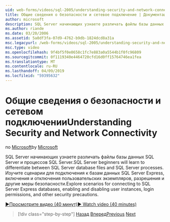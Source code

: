 ```yaml
---
uid: web-forms/videos/sql-2005/understanding-security-and-network-connectivity
title: Общие сведения о безопасности и сетевое подключение | Документация Майкрософт
author: microsoft
description: SQL Server начинающих узнаете различать файлы базы данных SQL Server и процессов SQL Server. Изучите сценарии для подключения к SQL Server E....
ms.author: riande
ms.date: 03/20/2006
ms.assetid: 5a0df3fa-07d9-4762-b9db-1824dcd8a31a
msc.legacyurl: /web-forms/videos/sql-2005/understanding-security-and-network-connectivity
msc.type: video
ms.openlocfilehash: 9f4bf5f0e0658c1fc7e883a0a5544b1f0fc96809
ms.sourcegitcommit: 0f1119340e4464720cfd16d0ff15764746ea1fea
ms.translationtype: MT
ms.contentlocale: ru-RU
ms.lasthandoff: 04/09/2019
ms.locfileid: "59395632"
---
```

# <a name="understanding-security-and-network-connectivity"></a><span data-ttu-id="3aa7c-104">Общие сведения о безопасности и сетевом подключении</span><span class="sxs-lookup"><span data-stu-id="3aa7c-104">Understanding Security and Network Connectivity</span></span>

<span data-ttu-id="3aa7c-105">по [Microsoft](https://github.com/microsoft)</span><span class="sxs-lookup"><span data-stu-id="3aa7c-105">by [Microsoft](https://github.com/microsoft)</span></span>

<span data-ttu-id="3aa7c-106">SQL Server начинающих узнаете различать файлы базы данных SQL Server и процессов SQL Server.</span><span class="sxs-lookup"><span data-stu-id="3aa7c-106">SQL Server beginners will learn to differentiate between SQL Server database files and SQL Server processes.</span></span> <span data-ttu-id="3aa7c-107">Изучите сценарии для подключения к базам данных SQL Server Express, включения и отключения пользовательских экземпляров, разрешения и другие меры безопасности.</span><span class="sxs-lookup"><span data-stu-id="3aa7c-107">Explore scenarios for connecting to SQL Server Express databases, enabling and disabling user instances, login permissions, and other security precautions.</span></span>

[<span data-ttu-id="3aa7c-108">&#9654;Просмотрите видео (40 минут)</span><span class="sxs-lookup"><span data-stu-id="3aa7c-108">&#9654; Watch video (40 minutes)</span></span>](https://channel9.msdn.com/Blogs/ASP-NET-Site-Videos/understanding-security-and-network-connectivity)

> [!div class="step-by-step"]
> <span data-ttu-id="3aa7c-109">[Назад](more-structured-query-language.md)
> [Вперед](connecting-your-web-application-to-sql-server-2005-express-edition.md)</span><span class="sxs-lookup"><span data-stu-id="3aa7c-109">[Previous](more-structured-query-language.md)
[Next](connecting-your-web-application-to-sql-server-2005-express-edition.md)</span></span>
